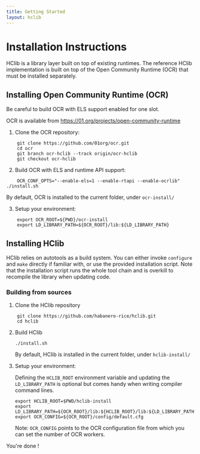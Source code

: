 ```yaml
---
title: Getting Started
layout: hclib
---
```


# Installation Instructions

HClib is a library layer built on top of existing runtimes. The reference HClib implementation is built on top of the Open Community Runtime (OCR) that must be installed separately.

## Installing Open Community Runtime (OCR)

Be careful to build OCR with ELS support enabled for one slot.

OCR is available from <https://01.org/projects/open-community-runtime>

1. Clone the OCR repository:
````
    git clone https://github.com/01org/ocr.git
    cd ocr
    git branch ocr-hclib --track origin/ocr-hclib
    git checkout ocr-hclib
````
2.  Build OCR with ELS and runtime API support:
````
    OCR_CONF_OPTS="--enable-els=1 --enable-rtapi --enable-ocrlib" ./install.sh 
````
By default, OCR is installed to the current folder, under `ocr-install/`

3.  Setup your environment:
````
    export OCR_ROOT=${PWD}/ocr-install
    export LD_LIBRARY_PATH=${OCR_ROOT}/lib:${LD_LIBRARY_PATH}
````

## Installing HClib

HClib relies on autotools as a build system. You can either invoke `configure` 
and `make` directly if familiar with, or use the provided installation script. 
Note that the installation script runs the whole tool chain and is overkill 
to recompile the library when updating code.

### Building from sources

1. Clone the HClib repository
````
    git clone https://github.com/habanero-rice/hclib.git
    cd hclib
````

2.  Build HClib

    ````
    ./install.sh
    ````

    By default, HClib is installed in the current folder, under `hclib-install/`

3.  Setup your environment:

    Defining the `HCLIB_ROOT` environment variable and updating the `LD_LIBRARY_PATH` is optional but comes handy when writing compiler command lines.

    ````
    export HCLIB_ROOT=$PWD/hclib-install
    export LD_LIBRARY_PATH=${OCR_ROOT}/lib:${HCLIB_ROOT}/lib:${LD_LIBRARY_PATH}
    export OCR_CONFIG=${OCR_ROOT}/config/default.cfg
    ````

    Note: `OCR_CONFIG` points to the OCR configuration file from which you can set the number of OCR workers.

You're done !
